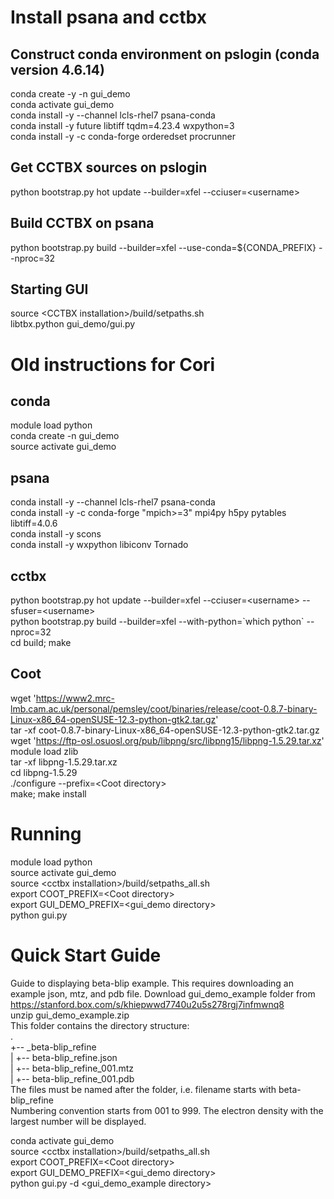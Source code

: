 # Install psana and cctbx

  ## Construct conda environment on pslogin (conda version 4.6.14)
  conda create -y -n gui_demo <br />
  conda activate gui_demo <br />
  conda install -y --channel lcls-rhel7 psana-conda <br />
  conda install -y future libtiff tqdm=4.23.4 wxpython=3 <br />
  conda install -y -c conda-forge orderedset procrunner

  ## Get CCTBX sources on pslogin 
  python bootstrap.py hot update --builder=xfel --cciuser=\<username\>

  ## Build CCTBX on psana
  python bootstrap.py build --builder=xfel --use-conda=${CONDA_PREFIX} --nproc=32

  ## Starting GUI
  source \<CCTBX installation\>/build/setpaths.sh <br />
  libtbx.python gui_demo/gui.py

# Old instructions for Cori
  ## conda
  module load python <br />
  conda create -n gui_demo <br />
  source activate gui_demo

  ## psana
  conda install -y --channel lcls-rhel7 psana-conda <br />
  conda install -y -c conda-forge "mpich>=3" mpi4py h5py pytables libtiff=4.0.6 <br />
  conda install -y scons <br />
  conda install -y wxpython libiconv Tornado <br />

  ## cctbx
  python bootstrap.py hot update --builder=xfel --cciuser=\<username\> --sfuser=\<username\> <br />
  python bootstrap.py build --builder=xfel --with-python=\`which python\` --nproc=32 <br />
  cd build; make

  ## Coot
  wget 'https://www2.mrc-lmb.cam.ac.uk/personal/pemsley/coot/binaries/release/coot-0.8.7-binary-Linux-x86_64-openSUSE-12.3-python-gtk2.tar.gz' <br />
  tar -xf coot-0.8.7-binary-Linux-x86_64-openSUSE-12.3-python-gtk2.tar.gz <br />
  wget 'https://ftp-osl.osuosl.org/pub/libpng/src/libpng15/libpng-1.5.29.tar.xz' <br />
  module load zlib <br />
  tar -xf libpng-1.5.29.tar.xz <br />
  cd libpng-1.5.29 <br />
  ./configure --prefix=\<Coot directory\> <br />
  make; make install <br />

# Running
  module load python <br />
  source activate gui_demo <br />
  source \<cctbx installation>/build/setpaths_all.sh <br />
  export COOT_PREFIX=\<Coot directory\> <br />
  export GUI_DEMO_PREFIX=\<gui_demo directory\> <br />
  python gui.py
  
# Quick Start Guide
  Guide to displaying beta-blip example. This requires downloading an example json, mtz, and pdb file.
  Download gui_demo_example folder from https://stanford.box.com/s/khiepwwd7740u2u5s278rgj7infmwnq8 <br />
  unzip gui_demo_example.zip <br />
  This folder contains the directory structure: <br />
      . <br />
      +-- _beta-blip_refine <br />
      |   +-- beta-blip_refine.json <br />
      |   +-- beta-blip_refine_001.mtz <br />
      |   +-- beta-blip_refine_001.pdb <br />
  The files must be named after the folder, i.e. filename starts with beta-blip_refine <br />
  Numbering convention starts from 001 to 999. The electron density with the largest number will be displayed. <br />
  
  conda activate gui_demo <br />
  source \<cctbx installation>/build/setpaths_all.sh <br />
  export COOT_PREFIX=\<Coot directory\> <br />
  export GUI_DEMO_PREFIX=\<gui_demo directory\> <br />
  python gui.py -d \<gui_demo_example directory> <br />
